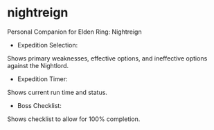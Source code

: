 # nightreign
Personal Companion for Elden Ring: Nightreign

- Expedition Selection:

Shows primary weaknesses, effective options, and ineffective options against the Nightlord.

- Expedition Timer:

Shows current run time and status.

- Boss Checklist:

Shows checklist to allow for 100% completion.
